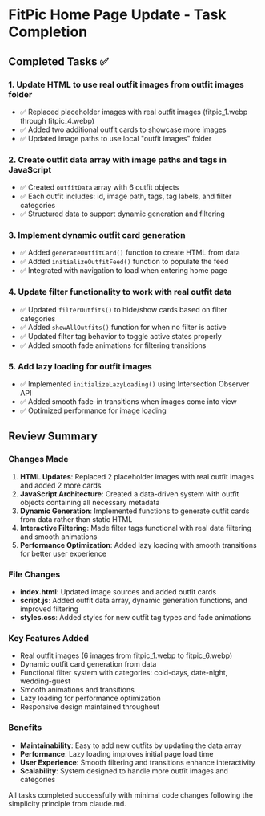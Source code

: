 # FitPic Home Page Update - Task Completion

## Completed Tasks ✅

### 1. Update HTML to use real outfit images from outfit images folder
- ✅ Replaced placeholder images with real outfit images (fitpic_1.webp through fitpic_4.webp)
- ✅ Added two additional outfit cards to showcase more images
- ✅ Updated image paths to use local "outfit images" folder

### 2. Create outfit data array with image paths and tags in JavaScript
- ✅ Created `outfitData` array with 6 outfit objects
- ✅ Each outfit includes: id, image path, tags, tag labels, and filter categories
- ✅ Structured data to support dynamic generation and filtering

### 3. Implement dynamic outfit card generation
- ✅ Added `generateOutfitCard()` function to create HTML from data
- ✅ Added `initializeOutfitFeed()` function to populate the feed
- ✅ Integrated with navigation to load when entering home page

### 4. Update filter functionality to work with real outfit data
- ✅ Updated `filterOutfits()` to hide/show cards based on filter categories
- ✅ Added `showAllOutfits()` function for when no filter is active
- ✅ Updated filter tag behavior to toggle active states properly
- ✅ Added smooth fade animations for filtering transitions

### 5. Add lazy loading for outfit images
- ✅ Implemented `initializeLazyLoading()` using Intersection Observer API
- ✅ Added smooth fade-in transitions when images come into view
- ✅ Optimized performance for image loading

## Review Summary

### Changes Made
1. **HTML Updates**: Replaced 2 placeholder images with real outfit images and added 2 more cards
2. **JavaScript Architecture**: Created a data-driven system with outfit objects containing all necessary metadata
3. **Dynamic Generation**: Implemented functions to generate outfit cards from data rather than static HTML
4. **Interactive Filtering**: Made filter tags functional with real data filtering and smooth animations
5. **Performance Optimization**: Added lazy loading with smooth transitions for better user experience

### File Changes
- **index.html**: Updated image sources and added outfit cards
- **script.js**: Added outfit data array, dynamic generation functions, and improved filtering
- **styles.css**: Added styles for new outfit tag types and fade animations

### Key Features Added
- Real outfit images (6 images from fitpic_1.webp to fitpic_6.webp)
- Dynamic outfit card generation from data
- Functional filter system with categories: cold-days, date-night, wedding-guest
- Smooth animations and transitions
- Lazy loading for performance optimization
- Responsive design maintained throughout

### Benefits
- **Maintainability**: Easy to add new outfits by updating the data array
- **Performance**: Lazy loading improves initial page load time
- **User Experience**: Smooth filtering and transitions enhance interactivity
- **Scalability**: System designed to handle more outfit images and categories

All tasks completed successfully with minimal code changes following the simplicity principle from claude.md.